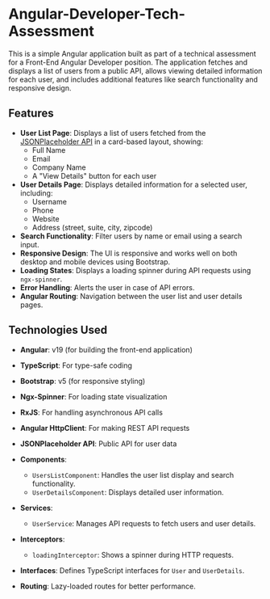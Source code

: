 # Angular-Developer-Tech-Assessment
This is a simple Angular application built as part of a technical assessment for a Front-End Angular Developer position. The application fetches and displays a list of users from a public API, allows viewing detailed information for each user, and includes additional features like search functionality and responsive design.
## Features
- **User List Page**: Displays a list of users fetched from the [JSONPlaceholder API](https://jsonplaceholder.typicode.com/users) in a card-based layout, showing:
  - Full Name
  - Email
  - Company Name
  - A "View Details" button for each user
- **User Details Page**: Displays detailed information for a selected user, including:
  - Username
  - Phone
  - Website
  - Address (street, suite, city, zipcode)
- **Search Functionality**: Filter users by name or email using a search input.
- **Responsive Design**: The UI is responsive and works well on both desktop and mobile devices using Bootstrap.
- **Loading States**: Displays a loading spinner during API requests using `ngx-spinner`.
- **Error Handling**: Alerts the user in case of API errors.
- **Angular Routing**: Navigation between the user list and user details pages.



## Technologies Used
- **Angular**: v19 (for building the front-end application)
- **TypeScript**: For type-safe coding
- **Bootstrap**: v5 (for responsive styling)
- **Ngx-Spinner**: For loading state visualization
- **RxJS**: For handling asynchronous API calls
- **Angular HttpClient**: For making REST API requests
- **JSONPlaceholder API**: Public API for user data




- **Components**: 
  - `UsersListComponent`: Handles the user list display and search functionality.
  - `UserDetailsComponent`: Displays detailed user information.
- **Services**: 
  - `UserService`: Manages API requests to fetch users and user details.
- **Interceptors**: 
  - `loadingInterceptor`: Shows a spinner during HTTP requests.
- **Interfaces**: Defines TypeScript interfaces for `User` and `UserDetails`.
- **Routing**: Lazy-loaded routes for better performance.
